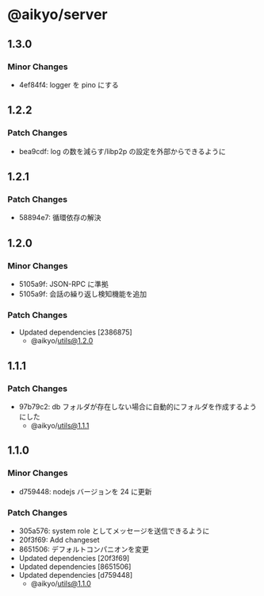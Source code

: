 # @aikyo/server

## 1.3.0

### Minor Changes

- 4ef84f4: logger を pino にする

## 1.2.2

### Patch Changes

- bea9cdf: log の数を減らす/libp2p の設定を外部からできるように

## 1.2.1

### Patch Changes

- 58894e7: 循環依存の解決

## 1.2.0

### Minor Changes

- 5105a9f: JSON-RPC に準拠
- 5105a9f: 会話の繰り返し検知機能を追加

### Patch Changes

- Updated dependencies [2386875]
  - @aikyo/utils@1.2.0

## 1.1.1

### Patch Changes

- 97b79c2: db フォルダが存在しない場合に自動的にフォルダを作成するようにした
  - @aikyo/utils@1.1.1

## 1.1.0

### Minor Changes

- d759448: nodejs バージョンを 24 に更新

### Patch Changes

- 305a576: system role としてメッセージを送信できるように
- 20f3f69: Add changeset
- 8651506: デフォルトコンパニオンを変更
- Updated dependencies [20f3f69]
- Updated dependencies [8651506]
- Updated dependencies [d759448]
  - @aikyo/utils@1.1.0
